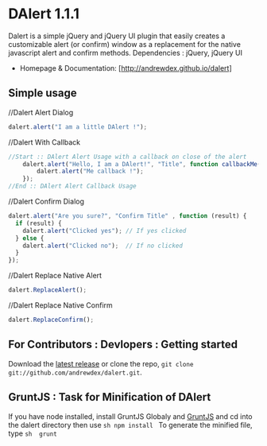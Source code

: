 DAlert 1.1.1
======

Dalert is a simple jQuery and jQuery UI plugin that easily creates a customizable alert (or confirm) window as a replacement for the native javascript alert and confirm methods.
Dependencies : jQuery, jQuery UI



* Homepage & Documentation: [http://andrewdex.github.io/dalert]


## Simple usage

//Dalert Alert Dialog
```js
dalert.alert("I am a little DAlert !"); 
```
//Dalert With Callback
```js
//Start :: DAlert Alert Usage with a callback on close of the alert		
    dalert.alert("Hello, I am a DAlert!", "Title", function callbackMe(){
        dalert.alert("Me callback !");
    });
//End :: DAlert Alert Callback Usage
```

//Dalert Confirm Dialog
```js
dalert.alert("Are you sure?", "Confirm Title" , function (result) {
  if (result) {
    dalert.alert("Clicked yes"); // If yes clicked 
  } else {
    dalert.alert("Clicked no");  // If no clicked
  }
});
```

//Dalert Replace Native Alert
```js
dalert.ReplaceAlert();
```

//Dalert Replace Native Confirm

```js
dalert.ReplaceConfirm();
```


## For Contributors : Devlopers :  Getting started
Download the [latest release](https://github.com/andrewdex/dalert/archive/master.zip) or clone the repo, `git clone git://github.com/andrewdex/dalert.git`.

## GruntJS : Task for Minification of DAlert
If you have node installed, install GruntJS Globaly and [GruntJS](http://gruntjs.com) and cd into the dalert directory then use `sh
npm install
`
To generate the minified file, type
`sh 
grunt
`

